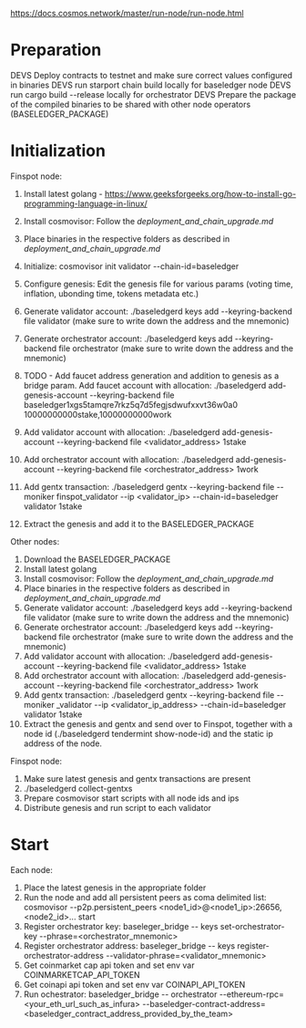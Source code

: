 https://docs.cosmos.network/master/run-node/run-node.html

# Preparation

DEVS Deploy contracts to testnet and make sure correct values configured in binaries
DEVS run starport chain build locally for baseledger node
DEVS run cargo build --release locally for orchestrator 
DEVS Prepare the package of the compiled binaries to be shared with other node operators (BASELEDGER_PACKAGE)

# Initialization

Finspot node:

1. Install latest golang - https://www.geeksforgeeks.org/how-to-install-go-programming-language-in-linux/
2. Install cosmovisor: Follow the *deployment_and_chain_upgrade.md*
3. Place binaries in the respective folders as described in *deployment_and_chain_upgrade.md*
4. Initialize: cosmovisor init validator --chain-id=baseledger
5. Configure genesis: Edit the genesis file for various params (voting time, inflation, ubonding time, tokens metadata etc.)
6. Generate validator account: ./baseledgerd keys add --keyring-backend file validator (make sure to write down the address and the mnemonic)
7. Generate orchestrator account: ./baseledgerd keys add --keyring-backend file orchestrator (make sure to write down the address and the mnemonic)

8. TODO - Add faucet address generation and addition to genesis as a bridge param. Add faucet account with allocation: ./baseledgerd add-genesis-account --keyring-backend file baseledger1xgs5tamqre7rkz5q7d5fegjsdwufxxvt36w0a0 10000000000stake,10000000000work
9. Add validator account with allocation: ./baseledgerd  add-genesis-account --keyring-backend file <validator_address> 1stake
10. Add orchestrator account with allocation: ./baseledgerd  add-genesis-account --keyring-backend file <orchestrator_address> 1work
11. Add gentx transaction: ./baseledgerd gentx --keyring-backend file --moniker finspot_validator --ip <validator_ip> --chain-id=baseledger validator 1stake
12. Extract the genesis and add it to the BASELEDGER_PACKAGE

Other nodes:

1. Download the BASELEDGER_PACKAGE
2. Install latest golang
3. Install cosmovisor: Follow the *deployment_and_chain_upgrade.md*
4. Place binaries in the respective folders as described in *deployment_and_chain_upgrade.md*
5. Generate validator account: ./baseledgerd keys add --keyring-backend file validator (make sure to write down the address and the mnemonic)
6. Generate orchestrator account: ./baseledgerd keys add --keyring-backend file orchestrator (make sure to write down the address and the mnemonic)
7. Add validator account with allocation: ./baseledgerd add-genesis-account --keyring-backend file <validator_address> 1stake
8. Add orchestrator account with allocation: ./baseledgerd add-genesis-account --keyring-backend file <orchestrator_address> 1work
9. Add gentx transaction: ./baseledgerd gentx --keyring-backend file --moniker <organization>_validator --ip <validator_ip_address> --chain-id=baseledger validator 1stake
10. Extract the genesis and gentx and send over to Finspot, together with a node id (./baseledgerd tendermint show-node-id) and the static ip address of the node.


Finspot node:

1. Make sure latest genesis and gentx transactions are present
2. ./baseledgerd collect-gentxs
3. Prepare cosmovisor start scripts with all node ids and ips 
4. Distribute genesis and run script to each validator

# Start

Each node:

1. Place the latest genesis in the appropriate folder
2. Run the node and add all persistent peers as coma delimited list: cosmovisor --p2p.persistent_peers <node1_id>@<node1_ip>:26656,<node2_id>... start
3. Register orchestrator key: baseleger_bridge -- keys set-orchestrator-key --phrase=<orchestrator_mnemonic>
4. Register orchestrator address: baseleger_bridge -- keys register-orchestrator-address --validator-phrase=<validator_mnemonic>
6. Get coinmarket cap api token and set env var COINMARKETCAP_API_TOKEN
7. Get coinapi api token and set env var COINAPI_API_TOKEN
8. Run ochestrator: baseledger_bridge -- orchestrator --ethereum-rpc=<your_eth_url_such_as_infura> --baseledger-contract-address=<baseledger_contract_address_provided_by_the_team>
